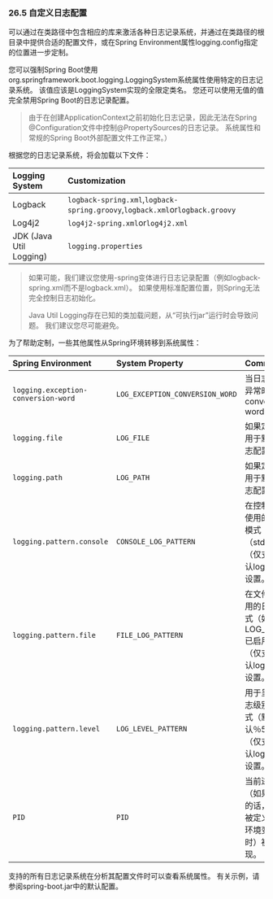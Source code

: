 ### 26.5 自定义日志配置

可以通过在类路径中包含相应的库来激活各种日志记录系统，并通过在类路径的根目录中提供合适的配置文件，或在Spring Environment属性logging.config指定的位置进一步定制。

您可以强制Spring Boot使用org.springframework.boot.logging.LoggingSystem系统属性使用特定的日志记录系统。 该值应该是LoggingSystem实现的全限定类名。 您还可以使用无值的值完全禁用Spring Boot的日志记录配置。

> 由于在创建ApplicationContext之前初始化日志记录，因此无法在Spring @Configuration文件中控制@PropertySources的日志记录。 系统属性和常规的Spring Boot外部配置文件工作正常。）

根据您的日志记录系统，将会加载以下文件：

| Logging System | Customization |
| :--- | :--- |
| Logback | `logback-spring.xml`,`logback-spring.groovy`,`logback.xml`or`logback.groovy` |
| Log4j2 | `log4j2-spring.xml`or`log4j2.xml` |
| JDK \(Java Util Logging\) | `logging.properties` |

> 如果可能，我们建议您使用-spring变体进行日志记录配置（例如logback-spring.xml而不是logback.xml）。 如果使用标准配置位置，则Spring无法完全控制日志初始化。
>
> Java Util Logging存在已知的类加载问题，从“可执行jar”运行时会导致问题。 我们建议您尽可能避免。

为了帮助定制，一些其他属性从Spring环境转移到系统属性：

| Spring Environment | System Property | Comments |
| :--- | :--- | :--- |
| `logging.exception-conversion-word` | `LOG_EXCEPTION_CONVERSION_WORD` | 当日志出现异常时的conversion word |
| `logging.file` | `LOG_FILE` | 如果定义，用于默认日志配置。 |
| `logging.path` | `LOG_PATH` | 如果定义，用于默认日志配置。 |
| `logging.pattern.console` | `CONSOLE_LOG_PATTERN` | 在控制台上使用的日志模式（stdout）。 （仅支持默认logbach设置。） |
| `logging.pattern.file` | `FILE_LOG_PATTERN` | 在文件中使用的日志模式（如果LOG\_FILE已启用）。 （仅支持默认logback设置。） |
| `logging.pattern.level` | `LOG_LEVEL_PATTERN` | 用于呈现日志级别的格式（默认％5p）。 （仅支持默认logback设置。） |
| `PID` | `PID` | 当前进程ID（如果可能的话，当未被定义为OS环境变量时）被发现。 |

支持的所有日志记录系统在分析其配置文件时可以查看系统属性。 有关示例，请参阅spring-boot.jar中的默认配置。


